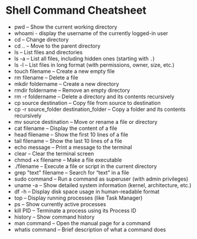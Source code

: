 # Shell Command Cheatsheet

- pwd – Show the current working directory
- whoami - display the username of the currently logged-in user
- cd – Change directory
- cd .. – Move to the parent directory
- ls – List files and directories
- ls -a – List all files, including hidden ones (starting with `.`)
- ls -l – List files in long format (with permissions, owner, size, etc.)
- touch filename – Create a new empty file
- rm filename – Delete a file
- mkdir foldername – Create a new directory
- rmdir foldername – Remove an empty directory
- rm -r foldername – Delete a directory and its contents recursively
- cp source destination – Copy file from source to destination
- cp -r source_folder destination_folder – Copy a folder and its contents recursively
- mv source destination – Move or rename a file or directory
- cat filename – Display the content of a file
- head filename – Show the first 10 lines of a file
- tail filename – Show the last 10 lines of a file
- echo message – Print a message to the terminal
- clear – Clear the terminal screen
- chmod +x filename – Make a file executable
- ./filename – Execute a file or script in the current directory
- grep "text" filename – Search for “text” in a file
- sudo command – Run a command as superuser (with admin privileges)
- uname -a – Show detailed system information (kernel, architecture, etc.)
- df -h – Display disk space usage in human-readable format
- top – Display running processes (like Task Manager)
- ps – Show currently active processes
- kill PID – Terminate a process using its Process ID
- history – Show command history
- man command – Open the manual page for a command
- whatis command – Brief description of what a command does
